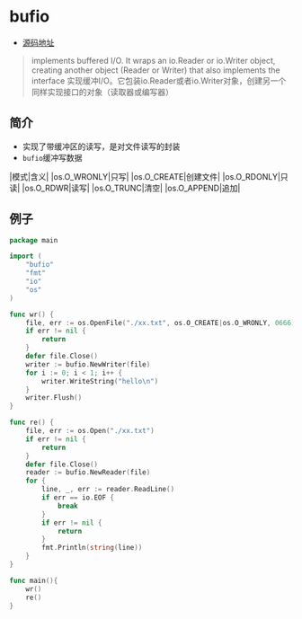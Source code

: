 # bufio

- [源码地址](./main)

> implements buffered I/O. It wraps an io.Reader or io.Writer object, creating another object (Reader or Writer) that also implements the interface
> 实现缓冲I/O。它包装io.Reader或者io.Writer对象，创建另一个同样实现接口的对象（读取器或编写器）

## 简介

- 实现了带缓冲区的读写，是对文件读写的封装
- `bufio`缓冲写数据

|模式|含义|
|os.O_WRONLY|只写|
|os.O_CREATE|创建文件|
|os.O_RDONLY|只读|
|os.O_RDWR|读写|
|os.O_TRUNC|清空|
|os.O_APPEND|追加|

## 例子

```go
package main

import (
	"bufio"
	"fmt"
	"io"
	"os"
)

func wr() {
	file, err := os.OpenFile("./xx.txt", os.O_CREATE|os.O_WRONLY, 0666)
	if err != nil {
		return
	}
	defer file.Close()
	writer := bufio.NewWriter(file)
	for i := 0; i < 1; i++ {
		writer.WriteString("hello\n")
	}
	writer.Flush()
}

func re() {
	file, err := os.Open("./xx.txt")
	if err != nil {
		return
	}
	defer file.Close()
	reader := bufio.NewReader(file)
	for {
		line, _, err := reader.ReadLine()
		if err == io.EOF {
			break
		}
		if err != nil {
			return
		}
		fmt.Println(string(line))
	}
}

func main(){
	wr()
	re()
}
```